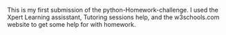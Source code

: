 This is my first submission of the python-Homework-challenge. 
I used the Xpert Learning assisstant, 
Tutoring sessions help,
and the w3schools.com website to get some help for with homework.

